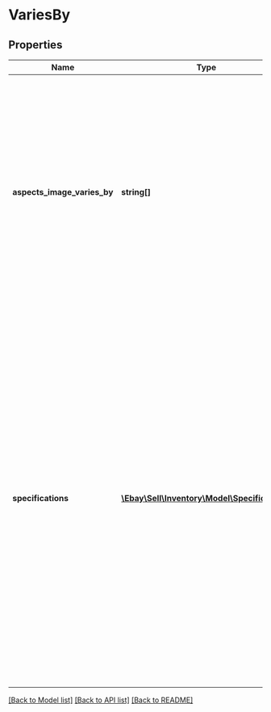 # VariesBy

## Properties
Name | Type | Description | Notes
------------ | ------------- | ------------- | -------------
**aspects_image_varies_by** | **string[]** | This container is used if the seller wants to include multiple images to demonstrate how variations within a multiple-variation listing differ. In this string field, the seller will specify the product aspect where the variations of the inventory item group vary, such as color. If &lt;code&gt;Color&lt;/code&gt; is specified in this field, &lt;code&gt;Color&lt;/code&gt; must also be one of the &lt;strong&gt;specifications.name&lt;/strong&gt; values, and all available colors must appear in the corresponding &lt;strong&gt;specifications.values&lt;/strong&gt; array.&lt;br&gt;&lt;br&gt;If the &lt;strong&gt;aspectsImageVariesBy&lt;/strong&gt; container is used, links to images of each variation should be specified through the &lt;strong&gt;imageUrls&lt;/strong&gt; container of the inventory item group, or the seller can choose to include those links to images in each inventory item record for the inventory items in the group. | [optional] 
**specifications** | [**\Ebay\Sell\Inventory\Model\Specification[]**](Specification.md) | This container consists of an array of one or more product aspects where each variation differs, and values for each of those product aspects. This container is not immediately required, but will be required before the first offer of the inventory item group is published. &lt;br&gt;&lt;br&gt;If a product aspect is specified in the &lt;strong&gt;aspectsImageVariesBy&lt;/strong&gt; container, this product aspect (along with all variations of that product aspect) must be included in the &lt;strong&gt;specifications&lt;/strong&gt; container. Before offers related to the inventory item group are published, the product aspects and values specified through the &lt;strong&gt;specifications&lt;/strong&gt; container should be in synch with the name-value pairs specified through the &lt;strong&gt;product.aspects&lt;/strong&gt; containers of the inventory items contained in the group. For example, if &lt;code&gt;Color&lt;/code&gt; and &lt;code&gt;Size&lt;/code&gt; are in this &lt;strong&gt;specifications&lt;/strong&gt; container, each inventory item of the group should also have &lt;code&gt;Color&lt;/code&gt; and &lt;code&gt;Size&lt;/code&gt; as aspect names in their inventory item records.&lt;br&gt;&lt;br&gt;This container is always returned if one or more offers associated with the inventory item group have been published. For inventory item groups that have yet to have any published offers, this container is only returned if set. | [optional] 

[[Back to Model list]](../../README.md#documentation-for-models) [[Back to API list]](../../README.md#documentation-for-api-endpoints) [[Back to README]](../../README.md)

